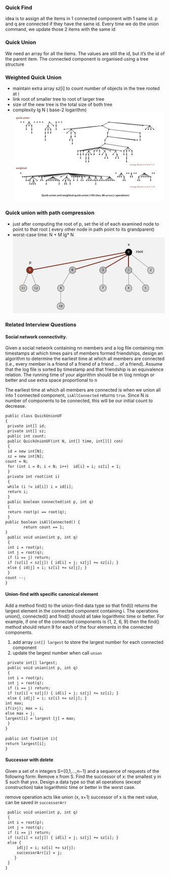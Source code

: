 ### Quick Find
idea is to assign all the items in 1 connected component with 1 same id. p and q are connected if they have the same id. Every time we do the union command, we update those 2 items with the same id

### Quick Union
We need an array for all the items. The values are still the id, but it’s the id of the parent item. The connected component is organised using a tree structure

### Weighted Quick Union
* maintain extra array sz[i] to count number of objects in the tree rooted at i
* link root of smaller tree to root of larger tree
* size of the new tree is the total size of both tree
* complexity  lg N ( base-2 logarithm)
![QuickUnion](../../img/QuickUnion.PNG)

### Quick union with path compression
* just after computing the root of p, set the id of each examined node to point to that root ( every other node in path point to its grandparent)
* worst-case time: N + M lg* N
![QuickUnion](../../img/QuickUnionComp.PNG)


### Related Interview Questions

#### Social network connectivity. 
Given a social network containing nn members and a log file containing mm timestamps at which times pairs of members formed friendships, design an algorithm to determine the earliest time at which all members are connected (i.e., every member is a friend of a friend of a friend ... of a friend). Assume that the log file is sorted by timestamp and that friendship is an equivalence relation. The running time of your algorithm should be m \log nmlogn or better and use extra space proportional to n


The earliest time at which all members are connected is when we union all into 1 connected component, `isAllConnected` returns `true`. Since N is number of components to be connected, this will be our initial count to decrease.
```
public class QuickUnionUF
{
 private int[] id;
 private int[] sz;
 public int count;
 public QuickUnionUF(int N, int[] time, int[][] con)
 {
 id = new int[N];
 sz = new int[N];
count = N;
 for (int i = 0; i < N; i++)  id[i] = i; sz[i] = 1;
 }
 private int root(int i)
 {
 while (i != id[i]) i = id[i];
 return i;
 }
 public boolean connected(int p, int q)
 {
 return root(p) == root(q);
 }
public boolean isAllConnected() {
		return count == 1;
}
 public void union(int p, int q)
 {
 int i = root(p);
 int j = root(q);
 if (i == j) return;
 if (sz[i] < sz[j]) { id[i] = j; sz[j] += sz[i]; }
 else { id[j] = i; sz[i] += sz[j]; } 
 }
count --;
}
```

#### Union-find with specific canonical element
Add a method find() to the union-find data type so that find(i) returns the largest element in the connected component containing i. The operations union(), connected() and find() should all take logarithmic time or better.
For example, if one of the connected components is {1, 2, 6, 9} then the find() method should return 9 for each of the four elements in the connected components.

1. add array `int[] largest` to store the largest number for each connected component
2. update the largest number when call `union`
```
 private int[] largest;
 public void union(int p, int q)
 {
 int i = root(p);
 int j = root(q);
 if (i == j) return;
 if (sz[i] < sz[j]) { id[i] = j; sz[j] += sz[i]; }
 else { id[j] = i; sz[i] += sz[j]; } 
int max;
if(i>j); max = i;
else max = j;
largest[i] = largest [j] = max;
 }
}

public int find(int i){
return largest[i];
}
```


#### Successor with delete

Given a set of n integers S={0,1,...,n−1} and a sequence of requests of the following form: Remove x from S. Find the successor of x: the smallest y in S such that y≥x. Design a data type so that all operations (except construction) take logarithmic time or better in the worst case.

remove operation acts like union (x, x+1)
successor of x is the next value, can be saved in `successorArr`
```
 public void union(int p, int q)
 {
 int i = root(p);
 int j = root(q);
 if (i == j) return;
 if (sz[i] < sz[j]) { id[i] = j; sz[j] += sz[i]; }
 else { 
     id[j] = i; sz[i] += sz[j]; 
     successorArr[i] = j;
    } 
 }
}
```